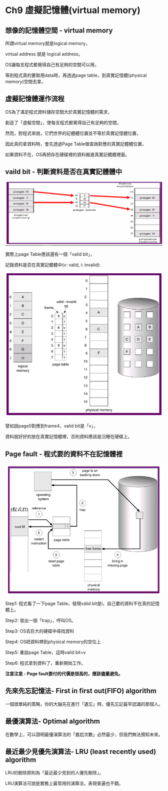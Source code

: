 Ch9 虛擬記憶體(virtual memory)
===

## 想像的記憶體空間 - virtual memory

所謂virtual memory就是logical memory，

virtual address 就是 logical address。

OS讓每支程式都覺得自己有足夠的空間可以用，

等到程式真的要取用data時，再透過page table，到真實記憶體(physical memory)空間去拿。

## 虛擬記憶體運作流程

OS為了滿足程式資料儲存空間大於真實記憶體的需求，

創造了「虛擬空間」，使每支程式都覺得自己有足夠的空間，

然而，對程式來說，它們世界的記體體位置並不等於真實記憶體位置，

因此真的拿資料時，會先透過Page Table做查詢對應的真實記體體位置，

如果資料不在，OS再把存在硬碟裡的資料搬進真實記體體裡面。

## vaild bit - 判斷資料是否在真實記體體中

![image](https://github.com/TiaoTiao87/sp108b/blob/master/final/IMG/Ch0901.png)

實際上page Table應該還有一個「valid bit」，

記錄資料是否在真實記體體中(v: valid, i: invalid):

![image](https://github.com/TiaoTiao87/sp108b/blob/master/final/IMG/Ch0902.png)

譬如說page0對應到frame4，valid bit是「v」，

資料就好好的放在真實記憶體裡，否則資料應該是沉睡在硬碟上。

## Page fault - 程式要的資料不在記憶體裡

![image](https://github.com/TiaoTiao87/sp108b/blob/master/final/IMG/Ch0903.png)

Step1: 程式看了一下page Table，發現valid bit是i，自己要的資料不在真的記憶體上。

Step2: 發出一個「trap」，呼叫OS。

Step3: OS去巨大的硬碟中尋找資料

Step4: OS把資料帶到physical memory的空位上

Step5: 重設page Table，這時valid bit=v

Step6: 程式拿到資料了，重新開始工作。

**注意注意 - Page fault要付的代價是很高的，應該儘量避免。**

## 先來先忘記憶法- First in first out(FIFO) algorithm

一個很單純的策略，你的大腦先在進行「遺忘」時，優先忘記最早認識的那個人。

## 最優演算法- Optimal algorithm

在數學上，可以證明最優演算法的「尷尬次數」必然最少，但我們無法預知未來。

## 最近最少見優先演算法- LRU (least recently used) algorithm

LRU的刪除原則為「最近最少見到的人優先刪除」。

LRU演算法可說是實務上最常用的演算法，表現普遍也不錯。
